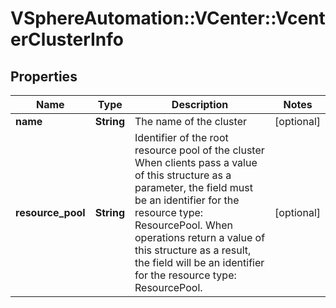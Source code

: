 # VSphereAutomation::VCenter::VcenterClusterInfo

## Properties
Name | Type | Description | Notes
------------ | ------------- | ------------- | -------------
**name** | **String** | The name of the cluster | [optional] 
**resource_pool** | **String** | Identifier of the root resource pool of the cluster When clients pass a value of this structure as a parameter, the field must be an identifier for the resource type: ResourcePool. When operations return a value of this structure as a result, the field will be an identifier for the resource type: ResourcePool. | [optional] 


